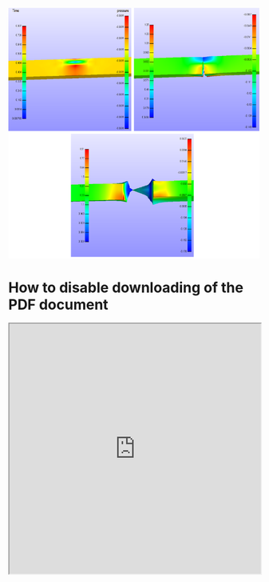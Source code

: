 
 <br>
 <img height="500" src="largedeformationteartest.png" />
 </br>
   
<!DOCTYPE html>
<html>
  <head>
    <title>Title of the document</title>
  </head>
  <body>
    <h1>How to disable downloading of the PDF document</h1>
    <iframe src="https://github.com/kbronik2017/FEBIO2extended/FEBio_Theory_Manual.pdf#toolbar=0" width="100%" height="500px">
    </iframe>
  </body>
</html>
 

